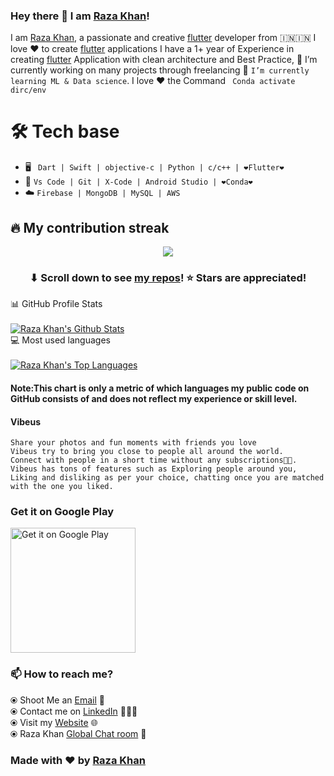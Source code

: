 ### Hey there 👋 I am [Raza Khan](https://razakhan.netlify.app)!
I am [Raza Khan](https://razakhan.netlify.app), a passionate and creative [flutter](https://flutter.dev/) developer from 🇮🇳🇮🇳 
I love ❤️ to create [flutter](https://flutter.dev/) applications I have a 1+ year of Experience in creating [flutter](https://flutter.dev/) Application with clean architecture and Best Practice,
🔭 I’m currently working on many projects through freelancing 🌱 ```I’m currently learning ML & Data science```.
I love ❤️ the Command ``` Conda activate dirc/env```

# 🛠️ Tech base
- 🖥️ ``` Dart | Swift | objective-c | Python | c/c++ | ❤️Flutter❤️```
- 🔨 ```Vs Code | Git | X-Code | Android Studio | ❤️Conda❤️```
- ☁️ ```Firebase | MongoDB | MySQL | AWS```



 

 

## 🔥 My contribution streak

<p align="center">
  <a href="https://github.com/codebyrazakhan/github-readme-streak-stats">
    <img src="https://github-readme-streak-stats.herokuapp.com/?user=codebyrazakhan#version3"/>
  </a>
</p>

<h3 align="center">⬇ Scroll down to see <a href="https://github.com/codebyrazakhan?tab=repositories">my repos</a>! ⭐ Stars are appreciated!</h3>



  <summary>📊 GitHub Profile Stats</summary>
  <br/>
  <a href="https://github.com/codebyrazakhan/github-readme-stats"><img alt="Raza Khan's Github Stats" src="https://github-readme-stats.vercel.app/api?username=codebyrazakhan&show_icons=true&count_private=true&hide=" /></a>



  <summary>💻 Most used languages</summary>
  <br/>
  <a href="https://github.com/codebyrazakhan/github-readme-stats"><img alt="Raza Khan's Top Languages" src="https://github-readme-stats.vercel.app/api/top-langs/?username=codebyrazakhan&langs_count=10&layout=compact#" /></a>
  <br/>

<b><h4>Note:</b>This chart is only a metric of which languages my public code on GitHub consists of and does not reflect my experience or skill level.</h4>

#### Vibeus
```
Share your photos and fun moments with friends you love
Vibeus try to bring you close to people all around the world.
Connect with people in a short time without any subscriptions🤗🤗.
Vibeus has tons of features such as Exploring people around you, 
Liking and disliking as per your choice, chatting once you are matched with the one you liked.
```
### Get it on Google Play
<a href="https://play.google.com/store/apps/details?id=com.vc.vibeus&pcampaignid=pcampaignidMKT-Other-global-all-co-prtnr-py-PartBadge-Mar2515-1">
<img alt="Get it on Google Play" width="200" src="https://play.google.com/intl/en_us/badges/static/images/badges/en_badge_web_generic.png" />	</a>


 
### 📫 How to reach me?
  ⦿ Shoot Me an [Email](mailto:rk6265766@gmail.com) 💌 <br>
  ⦿ Contact me on [LinkedIn](https://www.linkedin.com/in/thisisrazakhan) 👨🏻‍💻 <br>
  ⦿ Visit my [Website](https://razakhan.netlify.app/) 🌐 <br>
  ⦿ Raza Khan [Global Chat room](https://razakhanglobalroom.netlify.app/#/) 💬<br> 
### Made with ❤️ by [Raza Khan](https://razakhan.netlify.app) 

